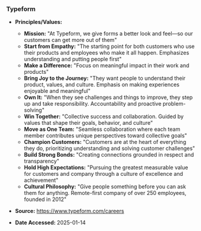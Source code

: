 ### Typeform

- **Principles/Values:**
  - **Mission:** "At Typeform, we give forms a better look and feel—so our customers can get more out of them"
  - **Start from Empathy:** "The starting point for both customers who use their products and employees who make it all happen. Emphasizes understanding and putting people first"
  - **Make a Difference:** "Focus on meaningful impact in their work and products"
  - **Bring Joy to the Journey:** "They want people to understand their product, values, and culture. Emphasis on making experiences enjoyable and meaningful"
  - **Own It:** "When they see challenges and things to improve, they step up and take responsibility. Accountability and proactive problem-solving"
  - **Win Together:** "Collective success and collaboration. Guided by values that shape their goals, behavior, and culture"
  - **Move as One Team:** "Seamless collaboration where each team member contributes unique perspectives toward collective goals"
  - **Champion Customers:** "Customers are at the heart of everything they do, prioritizing understanding and solving customer challenges"
  - **Build Strong Bonds:** "Creating connections grounded in respect and transparency"
  - **Hold High Expectations:** "Pursuing the greatest measurable value for customers and company through a culture of excellence and achievement"
  - **Cultural Philosophy:** "Give people something before you can ask them for anything. Remote-first company of over 250 employees, founded in 2012"

- **Source:** https://www.typeform.com/careers
- **Date Accessed:** 2025-01-14